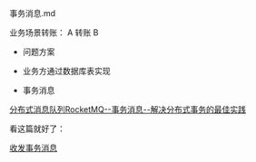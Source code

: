 事务消息.md

业务场景转账：  A 转账 B

- 问题方案

- 业务方通过数据库表实现

- 事务消息


[分布式消息队列RocketMQ--事务消息--解决分布式事务的最佳实践](https://blog.csdn.net/chunlongyu/article/details/53844393)

看这篇就好了：

[收发事务消息](https://help.aliyun.com/document_detail/29548.html?spm=a2c4g.11186623.2.4.fCQ7Su)